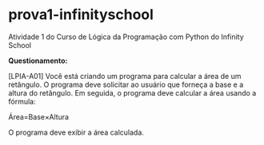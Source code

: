 # prova1-infinityschool
Atividade 1 do Curso de Lógica da Programação com Python do Infinity School

<strong>Questionamento:</strong>

[LPIA-A01] Você está criando um programa para calcular a área de um retângulo. O programa deve solicitar ao usuário que forneça a base e a altura do retângulo. Em seguida, o programa deve calcular a área usando a fórmula:

Área=Base×Altura

O programa deve exibir a área calculada.
